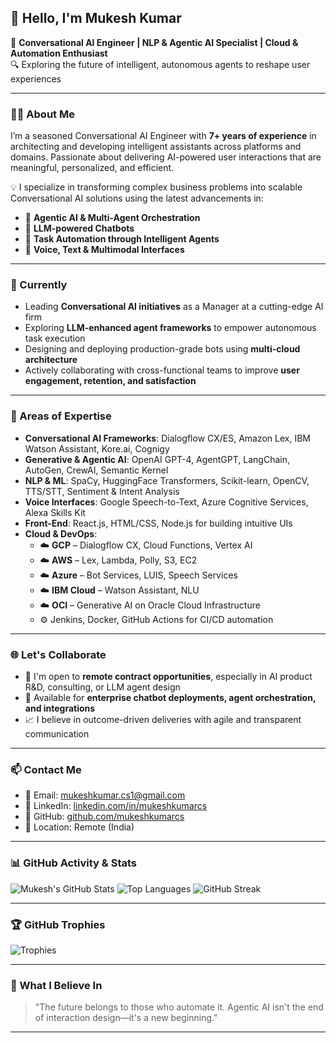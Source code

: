 ## 👋 Hello, I'm Mukesh Kumar

🚀 **Conversational AI Engineer | NLP & Agentic AI Specialist | Cloud & Automation Enthusiast**  
🔍 Exploring the future of intelligent, autonomous agents to reshape user experiences

---

### 👨‍💻 About Me

I’m a seasoned Conversational AI Engineer with **7+ years of experience** in architecting and developing intelligent assistants across platforms and domains. Passionate about delivering AI-powered user interactions that are meaningful, personalized, and efficient.

💡 I specialize in transforming complex business problems into scalable Conversational AI solutions using the latest advancements in:
- 🤖 **Agentic AI & Multi-Agent Orchestration**
- 🧠 **LLM-powered Chatbots**
- 🎯 **Task Automation through Intelligent Agents**
- 💬 **Voice, Text & Multimodal Interfaces**

---

### 💼 Currently

- Leading **Conversational AI initiatives** as a Manager at a cutting-edge AI firm  
- Exploring **LLM-enhanced agent frameworks** to empower autonomous task execution  
- Designing and deploying production-grade bots using **multi-cloud architecture**  
- Actively collaborating with cross-functional teams to improve **user engagement, retention, and satisfaction**

---

### 🧠 Areas of Expertise

- **Conversational AI Frameworks**: Dialogflow CX/ES, Amazon Lex, IBM Watson Assistant, Kore.ai, Cognigy
- **Generative & Agentic AI**: OpenAI GPT-4, AgentGPT, LangChain, AutoGen, CrewAI, Semantic Kernel
- **NLP & ML**: SpaCy, HuggingFace Transformers, Scikit-learn, OpenCV, TTS/STT, Sentiment & Intent Analysis
- **Voice Interfaces**: Google Speech-to-Text, Azure Cognitive Services, Alexa Skills Kit
- **Front-End**: React.js, HTML/CSS, Node.js for building intuitive UIs
- **Cloud & DevOps**: 
  - ☁️ **GCP** – Dialogflow CX, Cloud Functions, Vertex AI  
  - ☁️ **AWS** – Lex, Lambda, Polly, S3, EC2  
  - ☁️ **Azure** – Bot Services, LUIS, Speech Services  
  - ☁️ **IBM Cloud** – Watson Assistant, NLU  
  - ☁️ **OCI** – Generative AI on Oracle Cloud Infrastructure  
  - ⚙️ Jenkins, Docker, GitHub Actions for CI/CD automation

---

### 🌐 Let's Collaborate

- 💬 I'm open to **remote contract opportunities**, especially in AI product R&D, consulting, or LLM agent design
- 🤝 Available for **enterprise chatbot deployments, agent orchestration, and integrations**
- 📈 I believe in outcome-driven deliveries with agile and transparent communication

---

### 📫 Contact Me

- 📧 Email: [mukeshkumar.cs1@gmail.com](mailto:mukeshkumar.cs1@gmail.com)  
- 🔗 LinkedIn: [linkedin.com/in/mukeshkumarcs](https://linkedin.com/in/mukeshkumarcs)  
- 🧪 GitHub: [github.com/mukeshkumarcs](https://github.com/mukeshkumarcs)  
- 📍 Location: Remote (India)

---

### 📊 GitHub Activity & Stats

![Mukesh's GitHub Stats](https://github-readme-stats.vercel.app/api?username=mukeshkumar&show_icons=true&theme=default)
![Top Languages](https://github-readme-stats.vercel.app/api/top-langs/?username=mukeshkumar&layout=compact&theme=default)
![GitHub Streak](https://github-readme-streak-stats.herokuapp.com/?user=mukeshkumar)

---

### 🏆 GitHub Trophies

![Trophies](https://github-profile-trophy.vercel.app/?username=mukeshkumar&theme=flat&column=7)

---

### 💬 What I Believe In

> "The future belongs to those who automate it. Agentic AI isn't the end of interaction design—it's a new beginning."

---

